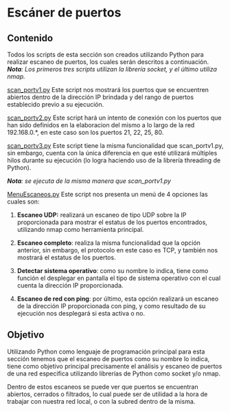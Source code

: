# Escáner de puertos

## Contenido
Todos los scripts de esta sección son creados utilizando Python para realizar escaneo de puertos, los cuales serán descritos a continuación.
***Nota**: Los primeros tres scripts utilizan la librería socket, y el último utiliza nmap.*

[scan_portv1.py](https://github.com/Yaayoo15/PIA/blob/main/Escaner%20de%20puertos/scan_portv1.py)
Este script nos mostrará los puertos que se encuentren abiertos dentro de la dirección IP brindada y del rango de puertos establecido previo a su ejecución.

[scan_portv2.py](https://github.com/Yaayoo15/PIA/blob/main/Escaner%20de%20puertos/scan_portv2.py)
Este script hará un intento de conexión con los puertos que han sido definidos en la elaboracion del mismo a lo largo de la red 192.168.0.*, en este caso son los puertos 21, 22, 25, 80.

[scan_portv3.py](https://github.com/Yaayoo15/PIA/blob/main/Escaner%20de%20puertos/scan_portv3.py)
Este script tiene la misma funcionalidad que scan_portv1.py, sin embargo, cuenta con la única diferencia en que esté utilizará múltiples hilos durante su ejecución (lo logra haciendo uso de la librería threading de Python).

***Nota**: se ejecuta de la misma manera que scan_portv1.py*

[MenuEscaneos.py](https://github.com/Yaayoo15/PIA/blob/main/Escaner%20de%20puertos/MenuEscaneos.py)
Este script nos presenta un menú de 4 opciones las cuales son:
1. **Escaneo UDP:** realizará un escaneo de tipo UDP  sobre la IP proporcionada para mostrar el estatus de los puertos encontrados, utilizando nmap como herramienta principal.

2. **Escaneo completo**: realiza la misma funcionalidad que la opción anterior, sin embargo, el protocolo en este caso es TCP, y también nos mostrará el estatus de los puertos.

3. **Detectar sistema operativo**: como su nombre lo indica, tiene como función el desplegar en pantalla el tipo de sistema operativo con el cual cuenta la dirección IP proporcionada.

4. **Escaneo de red con ping**: por último, esta opción realizará un escaneo de la dirección IP proporcionada con ping, y como resultado de su ejecución nos desplegará si esta activa o no.

## Objetivo

Utilizando Python como lenguaje de programación principal para esta sección tenemos que el escaneo de puertos como su nombre lo indica, tiene como objetivo principal precisamente el análisis y escaneo de puertos de una red especifica utilizando librerías de Python como socket y/o nmap.

Dentro de estos escaneos se puede ver que puertos se encuentran abiertos, cerrados o filtrados, lo cual puede ser de utilidad a la hora de trabajar con nuestra red local, o con la subred dentro de la misma.
